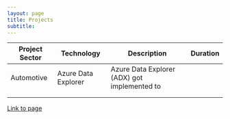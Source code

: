 ```yaml
---
layout: page
title: Projects
subtitle: 
---
```

|Project Sector|Technology|Description|Duration|
|---|---|---|---|
| Automotive  | Azure Data Explorer | Azure Data Explorer (ADX) got implemented to  |   |
|   |   |   |   |
|   |   |   |   |

[Link to page]({{site.baseurl}}/aboutme.md)